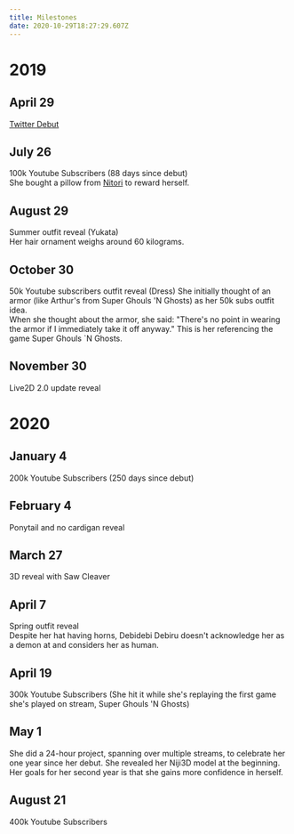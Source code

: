 ```yaml
---
title: Milestones
date: 2020-10-29T18:27:29.607Z
---
```

# 2019

## April 29

[Twitter Debut](https://twitter.com/lulu_suzuhara/status/1122759425360445442)

## July 26

100k Youtube Subscribers (88 days since debut)\
She bought a pillow from [Nitori](https://www.nitori-net.jp/ec/) to reward herself.

## August 29

Summer outfit reveal (Yukata)\
Her hair ornament weighs around 60 kilograms.

## October 30

50k Youtube subscribers outfit reveal (Dress)
She initially thought of an armor (like Arthur's from Super Ghouls 'N Ghosts) as her 50k subs outfit idea.\
When she thought about the armor, she said: "There's no point in wearing the armor if I immediately take it off anyway." This is her referencing the game Super Ghouls `N Ghosts.

## November 30

Live2D 2.0 update reveal

# 2020

## January 4

200k Youtube Subscribers (250 days since debut)

## February 4

Ponytail and no cardigan reveal

## March 27

3D reveal with Saw Cleaver

## April 7

Spring outfit reveal \
Despite her hat having horns, Debidebi Debiru doesn't acknowledge her as a demon at and considers her as human.

## April 19

300k Youtube Subscribers (She hit it while she's replaying the first game she's played on stream, Super Ghouls 'N Ghosts)

## May 1

She did a 24-hour project, spanning over multiple streams, to celebrate her one year since her debut. She revealed her Niji3D model at the beginning. Her goals for her second year is that she gains more confidence in herself.

## August 21

400k Youtube Subscribers